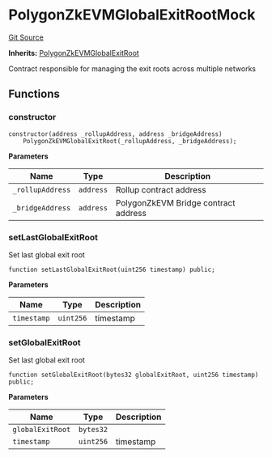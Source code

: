 # PolygonZkEVMGlobalExitRootMock
[Git Source](https://github.com/agglayer/agglayer-contracts/blob/a8bf2955890e7123a84542ced57636d763299651/contracts/mocks/PolygonZkEVMGlobalExitRootMock.sol)

**Inherits:**
[PolygonZkEVMGlobalExitRoot](/contracts/PolygonZkEVMGlobalExitRoot.sol/contract.PolygonZkEVMGlobalExitRoot.md)

Contract responsible for managing the exit roots across multiple networks


## Functions
### constructor


```solidity
constructor(address _rollupAddress, address _bridgeAddress)
    PolygonZkEVMGlobalExitRoot(_rollupAddress, _bridgeAddress);
```
**Parameters**

|Name|Type|Description|
|----|----|-----------|
|`_rollupAddress`|`address`|Rollup contract address|
|`_bridgeAddress`|`address`|PolygonZkEVM Bridge contract address|


### setLastGlobalExitRoot

Set last global exit root


```solidity
function setLastGlobalExitRoot(uint256 timestamp) public;
```
**Parameters**

|Name|Type|Description|
|----|----|-----------|
|`timestamp`|`uint256`|timestamp|


### setGlobalExitRoot

Set last global exit root


```solidity
function setGlobalExitRoot(bytes32 globalExitRoot, uint256 timestamp) public;
```
**Parameters**

|Name|Type|Description|
|----|----|-----------|
|`globalExitRoot`|`bytes32`||
|`timestamp`|`uint256`|timestamp|



